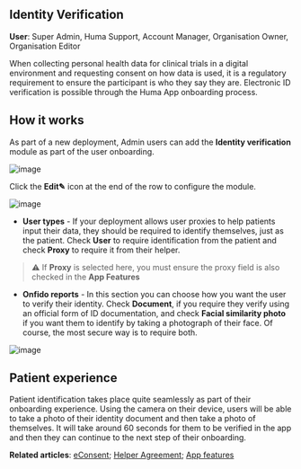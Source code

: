 ## Identity Verification
**User**: Super Admin, Huma Support, Account Manager, Organisation Owner, Organisation Editor

When collecting personal health data for clinical trials in a digital environment and requesting consent on how data is used, it is a regulatory requirement to ensure the participant is who they say they are. Electronic ID verification is possible through the Huma App onboarding process.
## How it works​
As part of a new deployment, Admin users can add the **Identity verification** module as part of the user onboarding. 

![image](https://user-images.githubusercontent.com/110832367/183849597-c632a714-5dff-4f8b-85cf-818bd6af8dad.png)

Click the **Edit✎** icon at the end of the row to configure the module.

![image](https://user-images.githubusercontent.com/110832367/183849363-37855c8b-c58c-4b30-aef0-91c96e984958.png)

- **User types** - If your deployment allows user proxies to help patients input their data, they should be required to identify themselves, just as the patient. Check **User** to require identification from the patient and check **Proxy** to require it from their helper.

>
>  ⚠️ If **Proxy** is selected here, you must ensure the proxy field is also checked in the **App Features**
>  

- **Onfido reports** - In this section you can choose how you want the user to verify their identity. Check **Document**, if you require they verify using an official form of ID documentation, and check **Facial similarity photo** if you want them to identify by taking a photograph of their face. Of course, the most secure way is to require both.

![image](https://user-images.githubusercontent.com/110832367/183849679-4c8c9592-aa18-4e9e-9ed5-46e4aa6713bc.png)

## Patient experience 
Patient identification takes place quite seamlessly as part of their onboarding experience. Using the camera on their device, users will be able to take a photo of their identity document and then take a photo of themselves. It will take around 60 seconds for them to be verified in the app and then they can continue to the next step of their onboarding.

**Related articles**: [eConsent](https://github.com/huma-engineering/huma-docs/blob/baf6584b5f17a3684f7c06b76afe575bf60791ea/data-collection/AdminPortal/Managing%20Deployments/Configuring%20the%20user%20onboarding/eConsent.md); [Helper Agreement](https://github.com/huma-engineering/huma-docs/blob/baf6584b5f17a3684f7c06b76afe575bf60791ea/data-collection/AdminPortal/Managing%20Deployments/Configuring%20the%20user%20onboarding/Helper%20agreement.md); [App features](https://github.com/huma-engineering/huma-docs/blob/baf6584b5f17a3684f7c06b76afe575bf60791ea/data-collection/AdminPortal/Managing%20Deployments/General%20Settings/App%20features.md)
